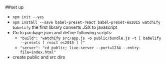 ##set up
* ```npm init --yes```
* ```npm install --save babel-preset-react babel-preset-es2015 watchify babelify``` the first library converts JSX to javascript
* Go to package.json and define following scripts:
    *  ```"build": "watchify src/app.js -o public/bundle.js -t [ babelify --presets [ react es2015 ] ]"``` 
    *   ```"server": "cd public; live-server --port=1234 --entry-file=index.html"```
* create public and src dirs

